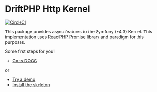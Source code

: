 # DriftPHP Http Kernel

[![CircleCI](https://circleci.com/gh/driftphp/http-kernel.svg?style=svg)](https://circleci.com/gh/driftphp/http-kernel)

This package provides async features to the Symfony (+4.3) Kernel. This
implementation uses [ReactPHP Promise](https://github.com/reactphp/promise) 
library and paradigm for this purposes.

Some first steps for you!

- [Go to DOCS](https://driftphp.io/#/?id=the-http-kernel)

or

- [Try a demo](https://github.com/driftphp/demo)
- [Install the skeleton](https://github.com/driftphp/skeleton)